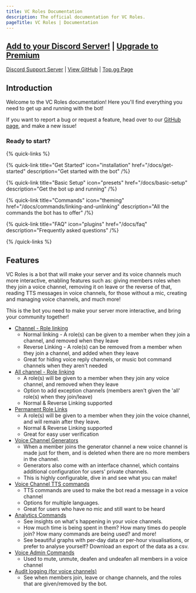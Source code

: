 ```yaml
---
title: VC Roles Documentation
description: The official documentation for VC Roles.
pageTitle: VC Roles | Documentation
---
```


## [Add to your Discord Server!](/invite) | [Upgrade to Premium](/pricing)

[Discord Support Server](/support) | [View GitHub](https://github.com/CDE90/VCRoles) | [Top.gg Page](https://top.gg/bot/775025797034541107)

## Introduction

Welcome to the VC Roles documentation! Here you'll find everything you need to get up and running with the bot!

If you want to report a bug or request a feature, head over to our [GitHub page](https://github.com/CDE90/VCRoles), and make a new issue!

### Ready to start?

{% quick-links %}

{% quick-link title="Get Started" icon="installation" href="/docs/get-started" description="Get started with the bot" /%}

{% quick-link title="Basic Setup" icon="presets" href="/docs/basic-setup" description="Get the bot up and running" /%}

{% quick-link title="Commands" icon="theming" href="/docs/commands/linking-and-unlinking" description="All the commands the bot has to offer" /%}

{% quick-link title="FAQ" icon="plugins" href="/docs/faq" description="Frequently asked questions" /%}

{% /quick-links %}

## Features

VC Roles is a bot that will make your server and its voice channels much more interactive, enabling features such as: giving members roles when they join a voice channel, removing it on leave or the reverse of that, reading TTS messages in voice channels, for those without a mic, creating and managing voice channels, and much more!

This is the bot you need to make your server more interactive, and bring your community together!

-   [Channel - Role linking](/docs/features/linking)
    -   Normal linking - A role(s) can be given to a member when they join a channel, and removed when they leave
    -   Reverse Linking - A role(s) can be removed from a member when they join a channel, and added when they leave
    -   Great for hiding voice reply channels, or music bot command channels when they aren't needed
-   [All channel - Role linking](/docs/features/all-linking)
    -   A role(s) will be given to a member when they join any voice channel, and removed when they leave
    -   Option to add exception channels (members aren't given the 'all' role(s) when they join/leave)
    -   Normal & Reverse Linking supported
-   [Permanent Role Links](/docs/features/permanent-links)
    -   A role(s) will be given to a member when they join the voice channel, and will remain after they leave.
    -   Normal & Reverse Linking supported
    -   Great for easy user verification
-   [Voice Channel Generators](/docs/features/voice-channel-generators)
    -   When a member joins the generator channel a new voice channel is made just for them, and is deleted when there are no more members in the channel.
    -   Generators also come with an interface channel, which contains additional configuration for users' private channels.
    -   This is highly configurable, dive in and see what you can make!
-   [Voice Channel TTS commands](/docs/features/tts)
    -   TTS commands are used to make the bot read a message in a voice channel
    -   Options for multiple languages.
    -   Great for users who have no mic and still want to be heard
-   [Analytics Commands](/docs/features/analytics)
    -   See insights on what's happening in your voice channels.
    -   How much time is being spent in them? How many times do people join? How many commands are being used? and more!
    -   See beautiful graphs with per-day data or per-hour visualisations, or prefer to analyse yourself? Download an export of the data as a csv.
-   [Voice Admin Commands](/docs/features/voice-admin)
    -   Used to mute, unmute, deafen and undeafen all members in a voice channel
-   [Audit logging (for voice channels)](/docs/features/audit-logs)
    -   See when members join, leave or change channels, and the roles that are given/removed by the bot.
